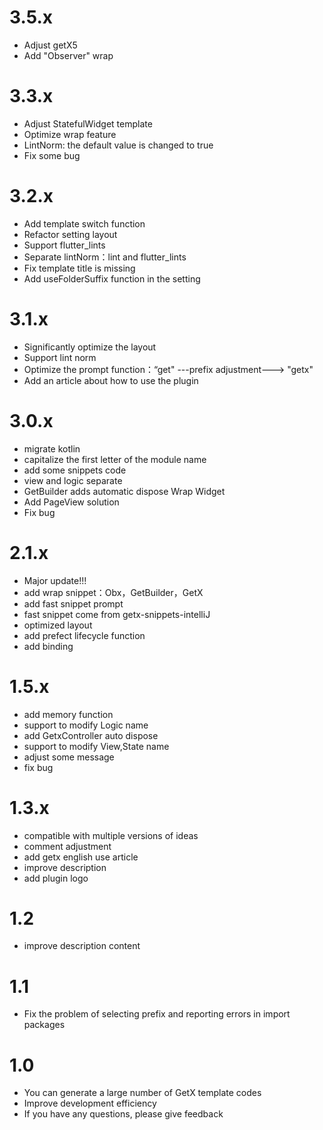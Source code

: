 # 3.5.x
- Adjust getX5
- Add "Observer" wrap

# 3.3.x
- Adjust StatefulWidget template
- Optimize wrap feature
- LintNorm: the default value is changed to true
- Fix some bug

# 3.2.x
- Add template switch function
- Refactor setting layout
- Support flutter_lints
- Separate lintNorm：lint and flutter_lints
- Fix template title is missing
- Add useFolderSuffix function in the setting

# 3.1.x
- Significantly optimize the layout
- Support lint norm
- Optimize the prompt function：“get" ---prefix adjustment---> "getx" 
- Add an article about how to use the plugin

# 3.0.x
- migrate kotlin
- capitalize the first letter of the module name
- add some snippets code
- view and logic separate
- GetBuilder adds automatic dispose Wrap Widget
- Add PageView solution
- Fix bug

# 2.1.x
- Major update!!!
- add wrap snippet：Obx，GetBuilder，GetX
- add fast snippet prompt
- fast snippet come from getx-snippets-intelliJ
- optimized layout
- add prefect lifecycle function
- add binding

# 1.5.x
- add memory function
- support to modify Logic name
- add GetxController auto dispose
- support to modify View,State name
- adjust some message
- fix bug

# 1.3.x
- compatible with multiple versions of ideas
- comment adjustment
- add getx english use article
- improve description
- add plugin logo

# 1.2
- improve description content

# 1.1
- Fix the problem of selecting prefix and reporting errors in import packages

# 1.0
- You can generate a large number of GetX template codes
- Improve development efficiency
- If you have any questions, please give feedback